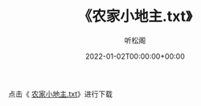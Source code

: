 ﻿---
title:  《农家小地主.txt》
date:   2022-01-02T00:00:00+00:00
author: 听松阁
layout: post
permalink: /农家小地主/
categories: 小说
tags: [小说]
---

点击《 [农家小地主.txt](http://img.660000.xyz/bookstukust/book/bntxt/10/农家小地主.txt)》进行下载